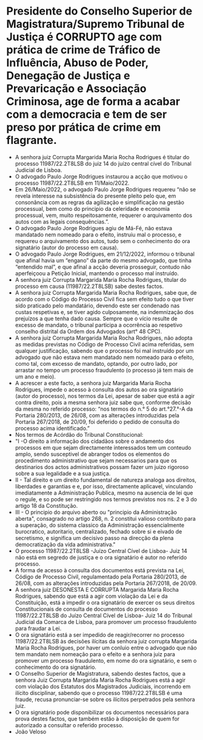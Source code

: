 # Presidente do Conselho Superior de Magistratura/Supremo Tribunal de Justiça é CORRUPTO age com prática de crime de Tráfico de Influência, Abuso de Poder, Denegação de Justiça e Prevaricação e Associação Criminosa, age de forma a acabar com a democracia e tem de ser preso por prática de crime em flagrante.
- A senhora juiz Corrupta Margarida Maria Rocha Rodrigues é titular do processo 11987/22.2T8LSB do juiz 14 do juízo central cível do Tribunal Judicial de Lisboa.
- O advogado Paulo Jorge Rodrigues instaurou a acção que motivou o processo 11987/22.2T8LSB em 11/Maio/2022.
- Em 26/Maio/2022, o advogado Paulo Jorge Rodrigues requereu “não se revela interesse na subsistência do presente pleito pelo que, em consonância com as regras da agilização e simplificação na gestão processual, bem como do principio da celeridade e economia processual, vem, muito respeitosamente, requerer o arquivamento dos autos com as legais consequências.”.
- O advogado Paulo Jorge Rodrigues agiu de Má-Fé, não estava mandatado nem nomeado para o efeito, instruiu mal o processo, e requereu o arquivamento dos autos, tudo sem o conhecimento do ora signatário (autor do processo em causa).
- O advogado Paulo Jorge Rodrigues, em 21/12/2022, informou o tribunal que afinal havia um “engano” da parte do mesmo advogado, que tinha “entendido mal”, e que afinal a acção deveria prosseguir, contudo não aperfeiçoou a Petição Inicial, mantendo o processo mal instruído.
- A senhora juiz Corrupta Margarida Maria Rocha Rodrigues, titular do processo em causa (11987/22.2T8LSB) sabe destes factos.
- A senhora juiz Corrupta Margarida Maria Rocha Rodrigues, sabe que, de acordo com o Código do Processo Civil fica sem efeito tudo o que tiver sido praticado pelo mandatário, devendo este ser condenado nas custas respetivas e, se tiver agido culposamente, na indemnização dos prejuízos a que tenha dado causa. Sempre que o vício resulte de excesso de mandato, o tribunal participa a ocorrência ao respetivo conselho distrital da Ordem dos Advogados (art° 48 CPC).
- A senhora juiz Corrupta Margarida Maria Rocha Rodrigues, não adopta as medidas previstas no Código de Processo Civil acima referidas, sem qualquer justificação, sabendo que o processo foi mal instruído por um advogado que não estava nem mandatado nem nomeado para o efeito, como tal, com excesso de mandato, optando, por outro lado, por arrastar no tempo um processo fraudulento (o processo já tem mais de um ano e meio).
- A acrescer a este facto, a senhora juiz Margarida Maria Rocha Rodrigues, impede o acesso à consulta dos autos ao ora signatário (autor do processo), nos termos da Lei, apesar de saber que está a agir contra direito, pois a mesma senhora juiz sabe que, conforme decisão da mesma no referido processo: “nos termos do n.° 5 do art.°27.°-A da Portaria 280/2013, de 26/08, com as alterações introduzidas pela Portaria 267/2018, de 20/09, foi deferido o pedido de consulta do processo acima identificado.”
- Nos termos de Acórdão do Tribunal Constitucional:
- "I -O direito a informação dos cidadãos sobre o andamento dos processos em que sejam directamente interessados tem um conteudo amplo, sendo susceptivel de abranger todos os elementos do procedimento administrativo que sejam necessarios para que os destinarios dos actos administrativos possam fazer um juizo rigoroso sobre a sua legalidade e a sua justiça.
- II - Tal direito e um direito fundamental de natureza analoga aos direitos, liberdades e garantias e e, por isso, directamente aplicavel, vinculando imediatamente a Administração Publica, mesmo na ausencia de lei que o regule, e so pode ser restringido nos termos previstos nos ns. 2 e 3 do artigo 18 da Constitução.
- III - O principio do arquivo aberto ou "principio da Administração aberta", consagrado no artigo 268, n. 2 constitui valioso contributo para a superação, do sistema classico da Administração essencialmente burocratico, autoritario, centralizado, fechado sobre si e eivado de secretismo, e significa um decisivo passo na direcção da plena democratização da vida administrativa."
- O processo  11987/22.2T8LSB -Juízo Central Cível de Lisboa- Juiz 14 não está em segredo de justiça e o ora signatário é autor no referido processo.
- A forma de acesso à consulta dos documentos está prevista na Lei, Código de Processo Civil, regulamentado pela Portaria 280/2013, de 26/08, com as alterações introduzidas pela Portaria 267/2018, de 20/09.
- A senhora juiz DESONESTA E CORRUPTA Margarida Maria Rocha Rodrigues, sabendo que está a agir com violação da Lei e da Constituição, está a impedir o ora signatário de exercer os seus direitos Constitucionais de consulta de documentos do processo 11987/22.2T8LSB do Juízo Central Cível de Lisboa- Juiz 14 do Tribunal Judicial da Comarca de Lisboa, para promover um processo fraudulento para fraudar a Lei.
- O ora signatário está a ser impedido de reagir/recorrer no processo 11987/22.2T8LSB às decisões ilícitas da senhora juiz corrupta Margarida Maria Rocha Rodrigues, por haver um conluio entre o advogado que não tem mandato nem nomeação para o efeito e a senhora juiz para promover um processo fraudulento, em nome do ora signatário, e sem o conhecimento do ora signatário.
- O Conselho Superior de Magistratura, sabendo destes factos, que a senhora Juiz Corrupta Margarida Maria Rocha Rodrigues está a agir com violação dos Estatutos dos Magistrados Judiciais, incorrendo em ilícito disciplinar, sabendo que o processo 11987/22.2T8LSB é uma fraude, recusa pronunciar-se sobre os ilícitos perpetrados pela senhora juiz.
- O ora signatário pode disponibilizar os documentos necessários para prova destes factos, que também estão à disposição de quem for autorizado a consultar o referido processo.
- João Veloso
